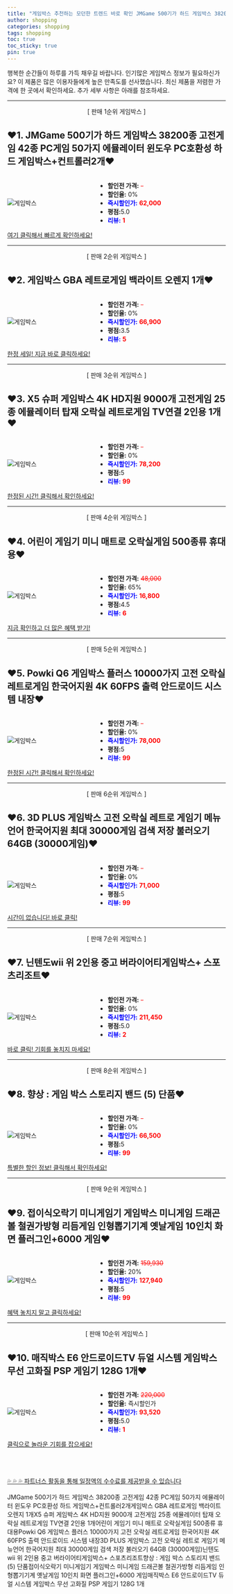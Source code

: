 ```yaml
---
title: "게임박스 추천하는 모던한 트렌드 바로 확인 JMGame 500기가 하드 게임박스 38200종"
author: shopping
categories: shopping
tags: shopping
toc: true
toc_sticky: true
pin: true
---
```

행복한 순간들이 하루를 가득 채우길 바랍니다. 인기많은 게임박스 정보가 필요하신가요?  이 제품은 많은 이용자들에게 높은 만족도를 선사했습니다. 최신 제품을 저렴한 가격에 한 곳에서 확인하세요. 추가 세부 사항은 아래를 참조하세요.

---
<p class="toplist" style="margin: 0 auto; display: block; width: fit-content;">[ 판매 1순위 게임박스 ]</p>

<h2><strong>❤️1. JMGame 500기가 하드 게임박스 38200종 고전게임 42종 PC게임 50가지 에뮬레이터 윈도우 PC호환성 하드 게임박스+컨트롤러2개❤️</strong></h2>

<div style="display: flex; align-items: center;">
    <div style="flex: 0.4;">
        <img src="https://thumbnail6.coupangcdn.com/thumbnails/remote/230x230ex/image/vendor_inventory/0c3f/2e95607c949f300cd457089e5409e43a2f3e54f50c03d5b14e3df08f62be.jpg" alt="게임박스" style="max-width: 100%;">
    </div>
    <div style="flex: 0.6; margin-left: 10px;">
        <ul>
            <li><strong>할인전 가격:</strong> <del style="color: red;">-</del></li>
            <li><strong>할인율:</strong> 0%</li>
            <li><span style='color:blue'><strong>즉시할인가:</strong></span> <span style='color:red'><strong>62,000</strong></span></li>
            <li><strong>평점:</strong>5.0</li>
            <li><span style='color:blue'><strong>리뷰:</strong></span> <span style='color:red'><strong>1</strong></span></li>
        </ul>
    </div>
</div>
<div class="center">
    <a href="https://William4Davisa.github.io?lptag=AF9450613&subid=githubio&pageKey=8042381453&traceid=V0-153&itemId=22523702325&vendorItemId=89565739554" class="myButton">
        여기 클릭해서 빠르게 확인하세요!
    </a>
</div>


---
<p class="toplist" style="margin: 0 auto; display: block; width: fit-content;">[ 판매 2순위 게임박스 ]</p>

<h2><strong>❤️2. 게임박스 GBA 레트로게임 백라이트 오렌지 1개❤️</strong></h2>

<div style="display: flex; align-items: center;">
    <div style="flex: 0.4;">
        <img src="https://thumbnail9.coupangcdn.com/thumbnails/remote/230x230ex/image/vendor_inventory/images/2018/02/28/18/0/e5d068f8-cd80-43d8-9c9d-6be2ce62a36e.JPG" alt="게임박스" style="max-width: 100%;">
    </div>
    <div style="flex: 0.6; margin-left: 10px;">
        <ul>
            <li><strong>할인전 가격:</strong> <del style="color: red;">-</del></li>
            <li><strong>할인율:</strong> 0%</li>
            <li><span style='color:blue'><strong>즉시할인가:</strong></span> <span style='color:red'><strong>66,900</strong></span></li>
            <li><strong>평점:</strong>3.5</li>
            <li><span style='color:blue'><strong>리뷰:</strong></span> <span style='color:red'><strong>5</strong></span></li>
        </ul>
    </div>
</div>
<div class="center">
    <a href="https://William4Davisa.github.io?lptag=AF9450613&subid=githubio&pageKey=67946424&traceid=V0-153&itemId=226976743&vendorItemId=3552320324" class="myButton">
        한정 세일! 지금 바로 클릭하세요!
    </a>
</div>


---
<p class="toplist" style="margin: 0 auto; display: block; width: fit-content;">[ 판매 3순위 게임박스 ]</p>

<h2><strong>❤️3. X5 슈퍼 게임박스 4K HD지원 9000개 고전게임 25종 에뮬레이터 탑재 오락실 레트로게임 TV연결 2인용 1개❤️</strong></h2>

<div style="display: flex; align-items: center;">
    <div style="flex: 0.4;">
        <img src="https://thumbnail9.coupangcdn.com/thumbnails/remote/230x230ex/image/vendor_inventory/f3b0/c3446dc1a68f70bf67358b73d937398e54f0b7d7c4811b02685b012b5c5f.jpg" alt="게임박스" style="max-width: 100%;">
    </div>
    <div style="flex: 0.6; margin-left: 10px;">
        <ul>
            <li><strong>할인전 가격:</strong> <del style="color: red;">-</del></li>
            <li><strong>할인율:</strong> 0%</li>
            <li><span style='color:blue'><strong>즉시할인가:</strong></span> <span style='color:red'><strong>78,200</strong></span></li>
            <li><strong>평점:</strong>5</li>
            <li><span style='color:blue'><strong>리뷰:</strong></span> <span style='color:red'><strong>99</strong></span></li>
        </ul>
    </div>
</div>
<div class="center">
    <a href="https://William4Davisa.github.io?lptag=AF9450613&subid=githubio&pageKey=6182115385&traceid=V0-153&itemId=12145367003&vendorItemId=79416928603" class="myButton">
        한정된 시간! 클릭해서 확인하세요!
    </a>
</div>


---
<p class="toplist" style="margin: 0 auto; display: block; width: fit-content;">[ 판매 4순위 게임박스 ]</p>

<h2><strong>❤️4. 어린이 게임기 미니 매트로 오락실게임 500종류 휴대용❤️</strong></h2>

<div style="display: flex; align-items: center;">
    <div style="flex: 0.4;">
        <img src="https://thumbnail6.coupangcdn.com/thumbnails/remote/230x230ex/image/vendor_inventory/647e/7b375b124897ece0849286359b663492aee1f09a29f1abacffdd5c71cd65.jpg" alt="게임박스" style="max-width: 100%;">
    </div>
    <div style="flex: 0.6; margin-left: 10px;">
        <ul>
            <li><strong>할인전 가격:</strong> <del style="color: red;">48,000</del></li>
            <li><strong>할인율:</strong> 65%</li>
            <li><span style='color:blue'><strong>즉시할인가:</strong></span> <span style='color:red'><strong>16,800</strong></span></li>
            <li><strong>평점:</strong>4.5</li>
            <li><span style='color:blue'><strong>리뷰:</strong></span> <span style='color:red'><strong>6</strong></span></li>
        </ul>
    </div>
</div>
<div class="center">
    <a href="https://William4Davisa.github.io?lptag=AF9450613&subid=githubio&pageKey=7900029659&traceid=V0-153&itemId=21647913287&vendorItemId=88698648736" class="myButton">
        지금 확인하고 더 많은 혜택 받기!
    </a>
</div>


---
<p class="toplist" style="margin: 0 auto; display: block; width: fit-content;">[ 판매 5순위 게임박스 ]</p>

<h2><strong>❤️5. Powki Q6 게임박스 플러스 10000가지 고전 오락실 레트로게임 한국어지원 4K 60FPS 출력 안드로이드 시스템 내장❤️</strong></h2>

<div style="display: flex; align-items: center;">
    <div style="flex: 0.4;">
        <img src="https://thumbnail7.coupangcdn.com/thumbnails/remote/230x230ex/image/vendor_inventory/9e2c/d16175f10f0aac7a9eb29c351c8e46d7aeca9d2871a415675b1457f4388e.jpg" alt="게임박스" style="max-width: 100%;">
    </div>
    <div style="flex: 0.6; margin-left: 10px;">
        <ul>
            <li><strong>할인전 가격:</strong> <del style="color: red;">-</del></li>
            <li><strong>할인율:</strong> 0%</li>
            <li><span style='color:blue'><strong>즉시할인가:</strong></span> <span style='color:red'><strong>78,000</strong></span></li>
            <li><strong>평점:</strong>5</li>
            <li><span style='color:blue'><strong>리뷰:</strong></span> <span style='color:red'><strong>99</strong></span></li>
        </ul>
    </div>
</div>
<div class="center">
    <a href="https://William4Davisa.github.io?lptag=AF9450613&subid=githubio&pageKey=7549614332&traceid=V0-153&itemId=19865116275&vendorItemId=86965970384" class="myButton">
        한정된 시간! 클릭해서 확인하세요!
    </a>
</div>


---
<p class="toplist" style="margin: 0 auto; display: block; width: fit-content;">[ 판매 6순위 게임박스 ]</p>

<h2><strong>❤️6. 3D PLUS 게임박스 고전 오락실 레트로 게임기 메뉴언어 한국어지원 최대 30000게임 검색 저장 불러오기 64GB (30000게임)❤️</strong></h2>

<div style="display: flex; align-items: center;">
    <div style="flex: 0.4;">
        <img src="https://thumbnail7.coupangcdn.com/thumbnails/remote/230x230ex/image/vendor_inventory/44aa/367972a6b1ac009aae61cc766a3c1552816da55e3939218ba3760dac0341.jpg" alt="게임박스" style="max-width: 100%;">
    </div>
    <div style="flex: 0.6; margin-left: 10px;">
        <ul>
            <li><strong>할인전 가격:</strong> <del style="color: red;">-</del></li>
            <li><strong>할인율:</strong> 0%</li>
            <li><span style='color:blue'><strong>즉시할인가:</strong></span> <span style='color:red'><strong>71,000</strong></span></li>
            <li><strong>평점:</strong>5</li>
            <li><span style='color:blue'><strong>리뷰:</strong></span> <span style='color:red'><strong>99</strong></span></li>
        </ul>
    </div>
</div>
<div class="center">
    <a href="https://William4Davisa.github.io?lptag=AF9450613&subid=githubio&pageKey=7342190637&traceid=V0-153&itemId=18873930128&vendorItemId=86002589149" class="myButton">
        시간이 없습니다! 바로 클릭!
    </a>
</div>


---
<p class="toplist" style="margin: 0 auto; display: block; width: fit-content;">[ 판매 7순위 게임박스 ]</p>

<h2><strong>❤️7. 닌텐도wii 위 2인용 중고 버라이어티게임박스+ 스포츠리조트❤️</strong></h2>

<div style="display: flex; align-items: center;">
    <div style="flex: 0.4;">
        <img src="https://thumbnail7.coupangcdn.com/thumbnails/remote/230x230ex/image/vendor_inventory/14e5/a8cd564b525ee51a67e3979128fc3419e2633119469d220ac17056567279.jpg" alt="게임박스" style="max-width: 100%;">
    </div>
    <div style="flex: 0.6; margin-left: 10px;">
        <ul>
            <li><strong>할인전 가격:</strong> <del style="color: red;">-</del></li>
            <li><strong>할인율:</strong> 0%</li>
            <li><span style='color:blue'><strong>즉시할인가:</strong></span> <span style='color:red'><strong>211,450</strong></span></li>
            <li><strong>평점:</strong>5.0</li>
            <li><span style='color:blue'><strong>리뷰:</strong></span> <span style='color:red'><strong>2</strong></span></li>
        </ul>
    </div>
</div>
<div class="center">
    <a href="https://William4Davisa.github.io?lptag=AF9450613&subid=githubio&pageKey=5141537308&traceid=V0-153&itemId=7048639105&vendorItemId=85803277078" class="myButton">
        바로 클릭! 기회를 놓치지 마세요!
    </a>
</div>


---
<p class="toplist" style="margin: 0 auto; display: block; width: fit-content;">[ 판매 8순위 게임박스 ]</p>

<h2><strong>❤️8. 향상 : 게임 박스 스토리지 밴드 (5) 단품❤️</strong></h2>

<div style="display: flex; align-items: center;">
    <div style="flex: 0.4;">
        <img src="https://thumbnail6.coupangcdn.com/thumbnails/remote/230x230ex/image/vendor_inventory/321e/1c56a83eb8a107f3bd11da5b3ea72d0677aee116a3ce020c42e4d43326ee.jpg" alt="게임박스" style="max-width: 100%;">
    </div>
    <div style="flex: 0.6; margin-left: 10px;">
        <ul>
            <li><strong>할인전 가격:</strong> <del style="color: red;">-</del></li>
            <li><strong>할인율:</strong> 0%</li>
            <li><span style='color:blue'><strong>즉시할인가:</strong></span> <span style='color:red'><strong>66,500</strong></span></li>
            <li><strong>평점:</strong>5</li>
            <li><span style='color:blue'><strong>리뷰:</strong></span> <span style='color:red'><strong>99</strong></span></li>
        </ul>
    </div>
</div>
<div class="center">
    <a href="https://William4Davisa.github.io?lptag=AF9450613&subid=githubio&pageKey=7969299636&traceid=V0-153&itemId=22067171434&vendorItemId=89114310497" class="myButton">
        특별한 할인 정보! 클릭해서 확인하세요!
    </a>
</div>


---
<p class="toplist" style="margin: 0 auto; display: block; width: fit-content;">[ 판매 9순위 게임박스 ]</p>

<h2><strong>❤️9. 접이식오락기 미니게임기 게임박스 미니게임 드래곤볼 철권가방형 리듬게임 인형뽑기기계 옛날게임 10인치 화면 플러그인+6000 게임❤️</strong></h2>

<div style="display: flex; align-items: center;">
    <div style="flex: 0.4;">
        <img src="https://thumbnail10.coupangcdn.com/thumbnails/remote/230x230ex/image/vendor_inventory/77d8/95b1feeb479d61ea0325141363345650aea0464be9fbd394661abbd17ce8.jpg" alt="게임박스" style="max-width: 100%;">
    </div>
    <div style="flex: 0.6; margin-left: 10px;">
        <ul>
            <li><strong>할인전 가격:</strong> <del style="color: red;">159,930</del></li>
            <li><strong>할인율:</strong> 20%</li>
            <li><span style='color:blue'><strong>즉시할인가:</strong></span> <span style='color:red'><strong>127,940</strong></span></li>
            <li><strong>평점:</strong>5</li>
            <li><span style='color:blue'><strong>리뷰:</strong></span> <span style='color:red'><strong>99</strong></span></li>
        </ul>
    </div>
</div>
<div class="center">
    <a href="https://William4Davisa.github.io?lptag=AF9450613&subid=githubio&pageKey=8125823336&traceid=V0-153&itemId=23065237181&vendorItemId=90776645480" class="myButton">
        혜택 놓치지 말고 클릭하세요!
    </a>
</div>


---
<p class="toplist" style="margin: 0 auto; display: block; width: fit-content;">[ 판매 10순위 게임박스 ]</p>

<h2><strong>❤️10. 매직박스 E6 안드로이드TV 듀얼 시스템 게임박스 무선 고화질 PSP 게임기 128G 1개❤️</strong></h2>

<div style="display: flex; align-items: center;">
    <div style="flex: 0.4;">
        <img src="https://thumbnail8.coupangcdn.com/thumbnails/remote/230x230ex/image/vendor_inventory/06b7/f2f7f96066201494959763d8d5c54b77d24caa29dbf8862aaf055e69bfd1.jpg" alt="게임박스" style="max-width: 100%;">
    </div>
    <div style="flex: 0.6; margin-left: 10px;">
        <ul>
            <li><strong>할인전 가격:</strong> <del style="color: red;">220,000</del></li>
            <li><strong>할인율:</strong> 즉시할인가</li>
            <li><span style='color:blue'><strong>즉시할인가:</strong></span> <span style='color:red'><strong>93,520</strong></span></li>
            <li><strong>평점:</strong>5.0</li>
            <li><span style='color:blue'><strong>리뷰:</strong></span> <span style='color:red'><strong>1</strong></span></li>
        </ul>
    </div>
</div>
<div class="center">
    <a href="https://William4Davisa.github.io?lptag=AF9450613&subid=githubio&pageKey=7074963795&traceid=V0-153&itemId=17581889788&vendorItemId=84748476534" class="myButton">
        클릭으로 놀라운 기회를 잡으세요!
    </a>
</div>

<br><br><br>[💦 💦 💦 파트너스 활동을 통해 일정액의 수수료를 제공받을 수 있습니다](https://link.coupang.com/a/bcpT2c)<br><br>JMGame 500기가 하드 게임박스 38200종 고전게임 42종 PC게임 50가지 에뮬레이터 윈도우 PC호환성 하드 게임박스+컨트롤러2개게임박스 GBA 레트로게임 백라이트 오렌지 1개X5 슈퍼 게임박스 4K HD지원 9000개 고전게임 25종 에뮬레이터 탑재 오락실 레트로게임 TV연결 2인용 1개어린이 게임기 미니 매트로 오락실게임 500종류 휴대용Powki Q6 게임박스 플러스 10000가지 고전 오락실 레트로게임 한국어지원 4K 60FPS 출력 안드로이드 시스템 내장3D PLUS 게임박스 고전 오락실 레트로 게임기 메뉴언어 한국어지원 최대 30000게임 검색 저장 불러오기 64GB (30000게임)닌텐도wii 위 2인용 중고 버라이어티게임박스+ 스포츠리조트향상 : 게임 박스 스토리지 밴드 (5) 단품접이식오락기 미니게임기 게임박스 미니게임 드래곤볼 철권가방형 리듬게임 인형뽑기기계 옛날게임 10인치 화면 플러그인+6000 게임매직박스 E6 안드로이드TV 듀얼 시스템 게임박스 무선 고화질 PSP 게임기 128G 1개